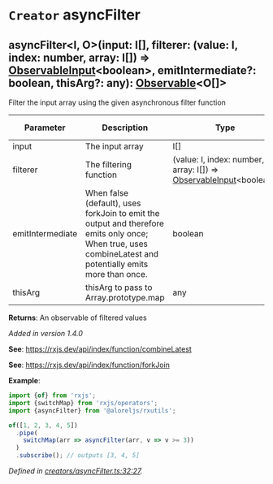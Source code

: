 # `Creator` asyncFilter

## asyncFilter\<I, O>(input: I[], filterer: (value: I, index: number, array: I[]) => [ObservableInput](https://rxjs.dev/api/index/type-alias/ObservableInput)\<boolean>, emitIntermediate?: boolean, thisArg?: any): [Observable](https://rxjs.dev/api/index/class/Observable)\<O[]>

Filter the input array using the given asynchronous filter function

| **Parameter** | **Description** | **Type** | **Optional** | **Default value** |
|---------------|-----------------|----------|--------------|-------------------|
| input | The input array | <span>I[]</span> | No |  |
| filterer | The filtering function | <span>(value: I, index: number, array: I[]) => [ObservableInput](https://rxjs.dev/api/index/type-alias/ObservableInput)\<boolean></span> | No |  |
| emitIntermediate | When false (default), uses forkJoin to emit the output and therefore emits only once; When true, uses combineLatest and potentially emits more than once. | <span>boolean</span> | No | false |
| thisArg | thisArg to pass to Array.prototype.map | <span>any</span> | :heavy_check_mark: Yes |  |

**Returns**: An observable of filtered values

*Added in version 1.4.0*

**See**: https://rxjs.dev/api/index/function/combineLatest

**See**: https://rxjs.dev/api/index/function/forkJoin

**Example**:
```typescript
import {of} from 'rxjs';
import {switchMap} from 'rxjs/operators';
import {asyncFilter} from '@aloreljs/rxutils';

of([1, 2, 3, 4, 5])
  .pipe(
    switchMap(arr => asyncFilter(arr, v => v >= 3))
  )
  .subscribe(); // outputs [3, 4, 5]
```

*Defined in [creators/asyncFilter.ts:32:27](https://github.com/Alorel/rxutils/blob/e14ca99/projects/rxutils/creators/asyncFilter.ts#L32).*